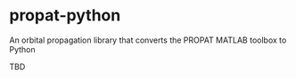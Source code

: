 # propat-python
An orbital propagation library that converts the PROPAT MATLAB toolbox to Python

TBD
